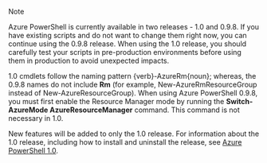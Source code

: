 > [!NOTE]
> Azure PowerShell is currently available in two releases - 1.0 and 0.9.8. If you have existing scripts and do not want to change them right now, you can continue using the 0.9.8 release. When using the 1.0 release, you should carefully test your scripts in pre-production environments before using them in production to avoid unexpected impacts.
>
> 1.0 cmdlets follow the naming pattern {verb}-AzureRm{noun}; whereas, the 0.9.8 names do not include **Rm** (for example, New-AzureRmResourceGroup instead of New-AzureResourceGroup). When using Azure PowerShell 0.9.8, you must first enable the Resource Manager mode by running the **Switch-AzureMode AzureResourceManager** command. This command is not necessary in 1.0.
>
> New features will be added to only the 1.0 release. For information about the 1.0 release, including how to install and uninstall the release, see [Azure PowerShell 1.0](https://azure.microsoft.com/blog/azps-1-0/).
